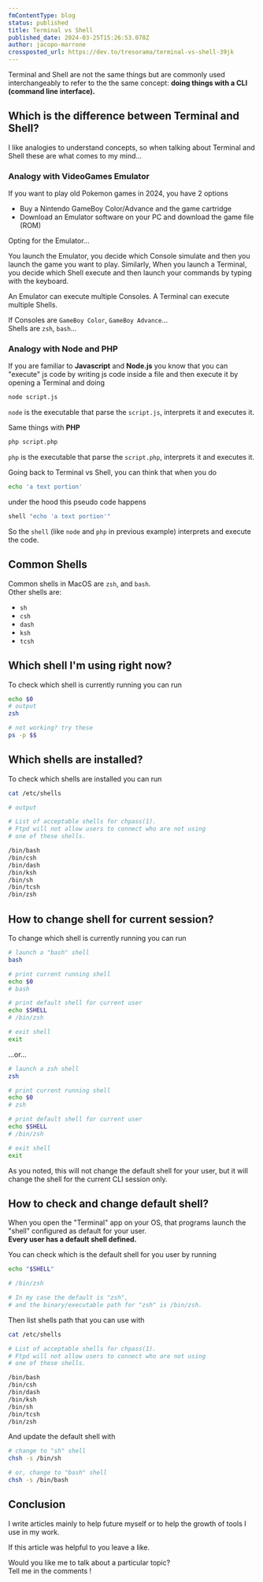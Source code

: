 ```yaml
---
fmContentType: blog
status: published
title: Terminal vs Shell
published_date: 2024-03-25T15:26:53.078Z
author: jacopo-marrone
crossposted_url: https://dev.to/tresorama/terminal-vs-shell-39jk
---
```


Terminal and Shell are not the same things but are commonly used interchangeably to refer to the the same concept: **doing things with a CLI (command line interface).**

## Which is the difference between Terminal and Shell?

I like analogies to understand concepts, so when talking about Terminal and Shell these are what comes to my mind...

### Analogy with VideoGames Emulator

If you want to play old Pokemon games in 2024, you have 2 options

- Buy a Nintendo GameBoy Color/Advance and the game cartridge
- Download an Emulator software on your PC and download the game file (ROM)

Opting for the Emulator...

You launch the Emulator, you decide which Console simulate and then you launch the game you want to play.
Similarly, When you launch a Terminal, you decide which Shell execute and then launch your commands by typing with the keyboard.

An Emulator can execute multiple Consoles.
A Terminal can execute multiple Shells.

If Consoles are `GameBoy Color`, `GameBoy Advance`...  
Shells are `zsh`, `bash`...

### Analogy with Node and PHP

If you are familiar to **Javascript** and **Node.js** you know that you can "execute" js code by writing js code inside a file and then execute it by opening a Terminal and doing

```bash
node script.js
```

`node` is the executable that parse the `script.js`, interprets it and executes it.

Same things with **PHP**

```bash
php script.php
```

`php` is the executable that parse the `script.php`, interprets it and executes it.

Going back to Terminal vs Shell, you can think that when you do

```bash
echo 'a text portion'
```

under the hood this pseudo code happens

```bash
shell "echo 'a text portion'"
```

So the `shell` (like `node` and `php` in previous example) interprets and execute the code.

## Common Shells

Common shells in MacOS are `zsh`, and `bash`.  
Other shells are:

- `sh`
- `csh`
- `dash`
- `ksh`
- `tcsh`

## Which shell I'm using right now?

To check which shell is currently running you can run

```bash
echo $0
# output
zsh

# not working? try these
ps -p $$
```

## Which shells are installed?

To check which shells are installed you can run

```bash
cat /etc/shells

# output

# List of acceptable shells for chpass(1).
# Ftpd will not allow users to connect who are not using
# one of these shells.

/bin/bash
/bin/csh
/bin/dash
/bin/ksh
/bin/sh
/bin/tcsh
/bin/zsh
```

## How to change shell for current session?

To change which shell is currently running you can run

```bash
# launch a "bash" shell
bash

# print current running shell
echo $0 
# bash

# print default shell for current user
echo $SHELL
# /bin/zsh

# exit shell
exit
```

...or...

```bash
# launch a zsh shell
zsh

# print current running shell
echo $0 
# zsh

# print default shell for current user
echo $SHELL
# /bin/zsh

# exit shell
exit
```

As you noted, this will not change the default shell for your user, but it will change the shell for the current CLI session only.

## How to check and change default shell?

When you open the "Terminal" app on your OS, that programs launch the "shell" configured as default for your user.  
**Every user has a default shell defined.**

You can check which is the default shell for you user by running

```bash
echo "$SHELL"

# /bin/zsh

# In my case the default is "zsh", 
# and the binary/executable path for "zsh" is /bin/zsh.
```

Then list shells path that you can use with

```bash
cat /etc/shells

# List of acceptable shells for chpass(1).
# Ftpd will not allow users to connect who are not using
# one of these shells.

/bin/bash
/bin/csh
/bin/dash
/bin/ksh
/bin/sh
/bin/tcsh
/bin/zsh
```

And update the default shell with

```bash
# change to "sh" shell
chsh -s /bin/sh

# or, change to "bash" shell
chsh -s /bin/bash
```

## Conclusion

I write articles mainly to help future myself or to help the growth of tools I use in my work.

If this article was helpful to you leave a like.

Would you like me to talk about a particular topic?  
Tell me in the comments !
